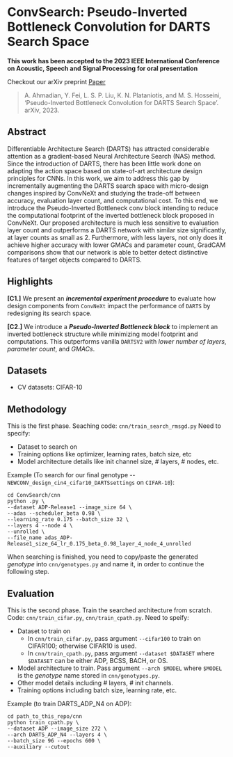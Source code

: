 # ConvSearch: Pseudo-Inverted Bottleneck Convolution for DARTS Search Space

**This work has been accepted to the 2023 IEEE International Conference on Acoustic, Speech and Signal Processing for oral presentation**

Checkout our arXiv preprint [Paper](https://arxiv.org/abs/2301.01286)
> A. Ahmadian, Y. Fei, L. S. P. Liu, K. N. Plataniotis, and M. S. Hosseini, ‘Pseudo-Inverted Bottleneck Convolution for DARTS Search Space’. arXiv, 2023.


## Abstract

Differentiable Architecture Search (DARTS) has attracted considerable attention as a gradient-based Neural Architecture
Search (NAS) method. Since the introduction of DARTS,
there has been little work done on adapting the action space
based on state-of-art architecture design principles for CNNs.
In this work, we aim to address this gap by incrementally augmenting the DARTS search space with micro-design changes
inspired by ConvNeXt and studying the trade-off between accuracy, evaluation layer count, and computational cost. To this
end, we introduce the Pseudo-Inverted Bottleneck conv block
intending to reduce the computational footprint of the inverted
bottleneck block proposed in ConvNeXt. Our proposed architecture is much less sensitive to evaluation layer count and
outperforms a DARTS network with similar size significantly,
at layer counts as small as 2. Furthermore, with less layers,
not only does it achieve higher accuracy with lower GMACs
and parameter count, GradCAM comparisons show that our
network is able to better detect distinctive features of target
objects compared to DARTS.

## Highlights
**[C1.]** We present an ***incremental experiment procedure*** to
evaluate how design components from `ConvNeXt` impact the
performance of `DARTS` by redesigning its search space.

**[C2.]** We introduce a ***Pseudo-Inverted Bottleneck block*** to
implement an inverted bottleneck structure while minimizing
model footprint and computations. This outperforms vanilla
`DARTSV2` with *lower number of layers*, *parameter count*, and
*GMACs*.

## Datasets
- CV datasets: CIFAR-10

## Methodology
This is the first phase. Seaching code: `cnn/train_search_rmsgd.py`
Need to specify:
- Dataset to search on
- Training options like optimizer, learning rates, batch size, etc
- Model architecture details like init channel size, # layers, # nodes, etc.


Example (To search for our final genotype -- `NEWCONV_design_cin4_cifar10_DARTSsettings` on `CIFAR-10`):
```
cd ConvSearch/cnn
python .py \
--dataset ADP-Release1 --image_size 64 \
--adas --scheduler_beta 0.98 \
--learning_rate 0.175 --batch_size 32 \
--layers 4 --node 4 \
--unrolled \
--file_name adas_ADP-Release1_size_64_lr_0.175_beta_0.98_layer_4_node_4_unrolled
```

When searching is finished, you need to copy/paste the generated *genotype* into `cnn/genotypes.py` and name it, in order to continue the following step.

## Evaluation
This is the second phase. Train the searched architecture from scratch. Code: `cnn/train_cifar.py`, `cnn/train_cpath.py`. Need to speify:
- Dataset to train on
  - In `cnn/train_cifar.py`, pass argument `--cifar100` to train on CIFAR100; otherwise CIFAR10 is used.
  - In `cnn/train_cpath.py`, pass argument `--dataset $DATASET` where `$DATASET` can be either ADP, BCSS, BACH, or OS.
- Model architecture to train. Pass argument `--arch $MODEL` where `$MODEL` is the *genotype* name stored in `cnn/genotypes.py`.
- Other model details including # layers, # init channels.
- Training options including batch size, learning rate, etc.

Example (to train DARTS_ADP_N4 on ADP):
```
cd path_to_this_repo/cnn
python train_cpath.py \
--dataset ADP --image_size 272 \
--arch DARTS_ADP_N4 --layers 4 \
--batch_size 96 --epochs 600 \
--auxiliary --cutout 
```
